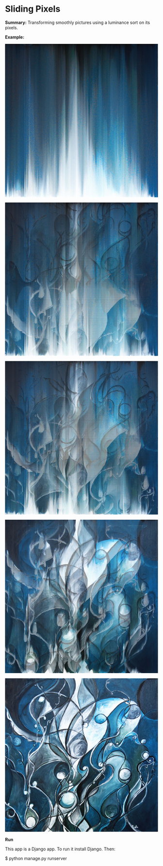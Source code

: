 # Sliding Pixels

**Summary:** Transforming smoothly pictures using a luminance sort on its pixels.

**Example:**

![](media/SavedResults/p-Abstrakt(32).jpg)

![](media/SavedResults/p-Abstrakt(19).jpg)

![](media/SavedResults/p-Abstrakt(15).jpg)

![](media/SavedResults/p-Abstrakt(8).jpg)

![](media/SavedResults/p-Abstrakt(7).jpg)


**Run**

This app is a Django app.
To run it install Django. 
Then:

$ python manage.py runserver

